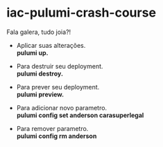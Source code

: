 # iac-pulumi-crash-course

Fala galera, tudo joia?!

- Aplicar suas alterações. <br>
<b> pulumi up. </b>

- Para destruir seu deployment.<br>
<b>pulumi destroy.</b>

- Para prever seu deployment.<br>
<b>pulumi preview.</b>

- Para adicionar novo parametro.<br>
<b>pulumi config set anderson carasuperlegal</b>

- Para remover parametro.<br>
<b>pulumi config rm anderson</b>
